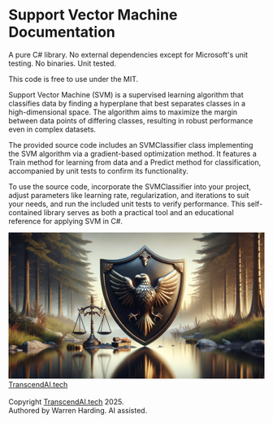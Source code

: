 
# Support Vector Machine Documentation

A pure C# library. No external dependencies except for Microsoft's unit testing. No binaries. Unit tested.

This code is free to use under the MIT.

Support Vector Machine (SVM) is a supervised learning algorithm that classifies data by finding a hyperplane that best separates classes in a high-dimensional space. The algorithm aims to maximize the margin between data points of differing classes, resulting in robust performance even in complex datasets.

The provided source code includes an SVMClassifier class implementing the SVM algorithm via a gradient-based optimization method. It features a Train method for learning from data and a Predict method for classification, accompanied by unit tests to confirm its functionality.

To use the source code, incorporate the SVMClassifier into your project, adjust parameters like learning rate, regularization, and iterations to suit your needs, and run the included unit tests to verify performance. This self-contained library serves as both a practical tool and an educational reference for applying SVM in C#.

![AI Image](aiimage.jpg)
[TranscendAI.tech](https://TranscendAI.tech)<br>
<br>
Copyright [TranscendAI.tech](https://TranscendAI.tech) 2025.</br>
Authored by Warren Harding. AI assisted.
  